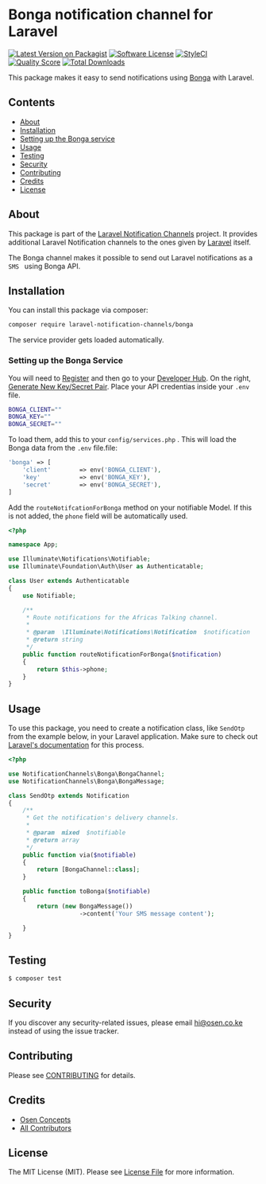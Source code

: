# Bonga notification channel for Laravel

[![Latest Version on Packagist](https://img.shields.io/packagist/v/laravel-notification-channels/bonga.svg?style=flat-square)](https://packagist.org/packages/laravel-notification-channels/bonga)
[![Software License](https://img.shields.io/badge/license-MIT-brightgreen.svg?style=flat-square)](LICENSE.md)
[![StyleCI](https://styleci.io/repos/247548130/shield)](https://styleci.io/repos/209406724)
[![Quality Score](https://img.shields.io/scrutinizer/g/laravel-notification-channels/bonga.svg?style=flat-square)](https://scrutinizer-ci.com/g/laravel-notification-channels/bonga)
[![Total Downloads](https://img.shields.io/packagist/dt/laravel-notification-channels/bonga.svg?style=flat-square)](https://packagist.org/packages/laravel-notification-channels/bonga)

This package makes it easy to send notifications using [Bonga](http://bongasms.com) with Laravel.

## Contents

- [About](#about)
- [Installation](#installation)
- [Setting up the Bonga service](#setting-up-the-bonga-service)
- [Usage](#usage)
- [Testing](#testing)
- [Security](#security)
- [Contributing](#contributing)
- [Credits](#credits)
- [License](#license)

## About

This package is part of the [Laravel Notification Channels](http://laravel-notification-channels.com/) project. It provides additional Laravel Notification channels to the ones given by [Laravel](https://laravel.com/docs/master/notifications) itself.

The Bonga channel makes it possible to send out Laravel notifications as a `SMS ` using Bonga API.

## Installation

You can install this package via composer:

``` bash
composer require laravel-notification-channels/bonga
```

The service provider gets loaded automatically.

### Setting up the Bonga Service

You will need to [Register](http://bongasms.com) and then go to your [Developer Hub](https://app.bongasms.co.ke/clients/developer). On the right, [ Generate New Key/Secret Pair](https://app.bongasms.co.ke/clients/developer). Place your API credentias inside your `.env` file.

```bash
BONGA_CLIENT=""
BONGA_KEY=""
BONGA_SECRET=""
```

To load them, add this to your `config/services.php` . This will load the Bonga  data from the `.env` file.file:

```php
'bonga' => [
    'client'        => env('BONGA_CLIENT'),
    'key'           => env('BONGA_KEY'),
    'secret'        => env('BONGA_SECRET'),
]
```

Add the `routeNotifcationForBonga` method on your notifiable Model. If this is not added,
the `phone` field will be automatically used.  

```php
<?php

namespace App;

use Illuminate\Notifications\Notifiable;
use Illuminate\Foundation\Auth\User as Authenticatable;

class User extends Authenticatable
{
    use Notifiable;

    /**
     * Route notifications for the Africas Talking channel.
     *
     * @param  \Illuminate\Notifications\Notification  $notification
     * @return string
     */
    public function routeNotificationForBonga($notification)
    {
        return $this->phone;
    }
}
```


## Usage


To use this package, you need to create a notification class, like `SendOtp` from the example below, in your Laravel application. Make sure to check out [Laravel's documentation](https://laravel.com/docs/master/notifications) for this process.


```php
<?php

use NotificationChannels\Bonga\BongaChannel;
use NotificationChannels\Bonga\BongaMessage;

class SendOtp extends Notification
{
    /**
     * Get the notification's delivery channels.
     *
     * @param  mixed  $notifiable
     * @return array
     */
    public function via($notifiable)
    {
        return [BongaChannel::class];
    }

    public function toBonga($notifiable)
    {
		return (new BongaMessage())
                    ->content('Your SMS message content');

    }
}
```


## Testing

``` bash
$ composer test
```

## Security

If you discover any security-related issues, please email hi@osen.co.ke instead of using the issue tracker.

## Contributing

Please see [CONTRIBUTING](CONTRIBUTING.md) for details.

## Credits

- [Osen Concepts](https://github.com/osenco)
- [All Contributors](../../contributors)

## License

The MIT License (MIT). Please see [License File](LICENSE.md) for more information.
